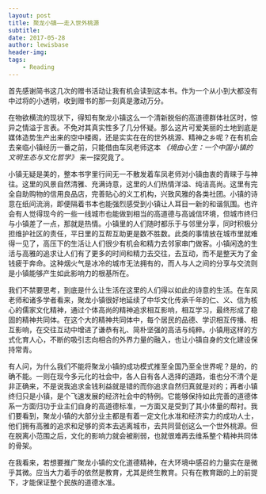 ```yaml
---
layout: post
title: 聚龙小镇——走入世外桃源
subtitle:
date: 2017-05-28
author: lewisbase
header-img:
tags: 
    - Reading
---
```



首先感谢简书这几次的赠书活动让我有机会读到这本书。作为一个从小到大都没有中过将的小透明，收到赠书的那一刻真是激动万分。

在物欲横流的现状下，得知有聚龙小镇这么一个清新脱俗的高道德群体社区时，惊异之情溢于言表。不免对其真实性多了几分怀疑。那么这片可爱美丽的土地到底是媒体造势生产出来的空中楼阁，还是实实在在的世外桃源、精神之乡呢？在有机会去亲临小镇经历一番之前，只能借由车凤老师这本 _《境由心生：一个中国小镇的文明生态与文化哲学》_ 来一探究竟了。

小镇无疑是美的，整本书字里行间无一不散发着车凤老师对小镇由衷的青睐于与神往。这里的风景自然清雅、充满诗意，这里的人们热情洋溢、纯洁高尚。这里有完全自助购物的信用良品店，完善贴心的义工机构，兴致风雅的各类社团。小镇的诗意在纸间流淌，即便隔着书本也能强烈感受到小镇让人耳目一新的和谐氛围。也许会有人觉得现今的一些一线城市也能做到相当的高道德与高诚信环境，但城市终归与小镇差了一点，那就是热情。小镇里的人们随时都乐于与邻里分享，同时积极分担维护社区的责任，平日里的互帮互助更是数不胜数。此类的事情放在城市里就难得一见了，高压下的生活让人们很少有机会和精力去邻家串门做客。小镇闲逸的生活与高雅的追求让人们有了更多的时间和精力去交往，去互动，而不是整天为了金钱疲于奔命。这种烟火气是冰冷的城市无法拥有的，而人与人之间的分享与交流则是小镇能够产生如此影响力的根基所在。

我们不禁要思考，到底是什么让生活在这里的人们得以如此的诗意的生活。在车凤老师和诸多学者看来，聚龙小镇很好地延续了中华文化传承千年的仁、义、信为核心的儒家文化精神，通过个体高尚的精神追求相互影响，相互学习，最终形成了稳固的精神共同体。在这个大的精神共同体中，每个居民的品德、学识相互传播、相互影响，在交往互动中增进了谦恭有礼、简朴坚强的高洁与纯粹。小镇用这样的方式化育人心，不断的吸引志向相合的外界力量的融入，也让小镇自身的文化建设保持常青。

有人问，为什么我们不能将聚龙小镇的成功模式推至全国乃至全世界呢？是的，的确不能。一则在现今多元化的社会中，各人自有各人选择的道路，谁也分不清个是非正确来，不是说我追求金钱利益就是错的而你追求自然归真就是对的；再者小镇终归只是小镇，是个飞速发展的经济社会中的特例。它能够保持如此完善的道德体系一方面归功于业主们自身的高道德标准，一方面又是受到了其小体量的帮衬。我们要看到，聚龙小镇的大部分业主都是有着一定文化水准和经济实力的成功人士，他们拥有高雅的追求和足够的资本去逃离城市，去共同营创这么一个世外桃源。但在脱离小范围之后，文化的影响力就会被削弱，也就很难再去维系整个精神共同体的骨架。

在我看来，若想要推广聚龙小镇的文化道德精神，在大环境中感召的力量实在是微乎其微。应当大力着手的依然是教育，尤其是终生教育。只有在教育跟的上的前提下，才能保证整个民族的道德水准。